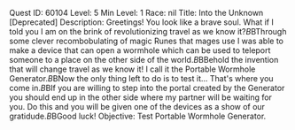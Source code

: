 Quest ID: 60104
Level: 5
Min Level: 1
Race: nil
Title: Into the Unknown [Deprecated]
Description: Greetings! You look like a brave soul. What if I told you I am on the brink of revolutionizing travel as we know it?$B$BThrough some clever recombobulating of magic Runes that mages use I was able to make a device that can open a wormhole which can be used to teleport someone to a place on the other side of the world.$B$BBehold the invention that will change travel as we know it! I call it the Portable Wormhole Generator.$B$BNow the only thing left to do is to test it... That's where you come in.$B$BIf you are willing to step into the portal created by the Generator you should end up in the other side where my partner will be waiting for you. Do this and you will be given one of the devices as a show of our gratidude.$B$BGood luck!
Objective: Test Portable Wormhole Generator.
